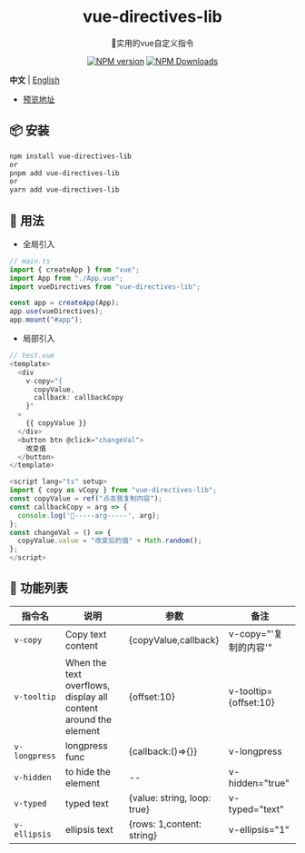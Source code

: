 <h1 align="center">vue-directives-lib</h1>
<p align="center">🚀实用的vue自定义指令</p>

<p align="center">
<a href="https://www.npmjs.com/package/vue-directives-lib" target="__blank"><img src="https://img.shields.io/npm/v/vue-directives-lib?color=a1b858&label=" alt="NPM version"></a>
<a href="https://www.npmjs.com/package/vue-directives-lib" target="__blank"><img alt="NPM Downloads" src="https://img.shields.io/npm/dm/vue-directives-lib?color=50a36f&label="></a>
</p>

**中文** | [English](./README.md)

- [预览地址](https://vue-directives-lib.vercel.app/)

## 📦 安装

```bash
npm install vue-directives-lib
or
pnpm add vue-directives-lib
or
yarn add vue-directives-lib
```

## 🦄 用法

- 全局引入

```ts
// main.ts
import { createApp } from "vue";
import App from "./App.vue";
import vueDirectives from "vue-directives-lib";

const app = createApp(App);
app.use(vueDirectives);
app.mount("#app");
```

- 局部引入

```ts
// test.vue
<template>
  <div
    v-copy="{
      copyValue,
      callback: callbackCopy
    }"
  >
    {{ copyValue }}
  </div>
  <button btn @click="changeVal">
    改变值
  </button>
</template>

<script lang="ts" setup>
import { copy as vCopy } from "vue-directives-lib";
const copyValue = ref("点击我复制内容");
const callbackCopy = arg => {
  console.log('🐳-----arg-----', arg);
};
const changeVal = () => {
  copyValue.value = "改变后的值" + Math.random();
};
</script>
```

## 🐳 功能列表
   
| 指令名          | 说明                                                            | 参数                        | 备注                  |
| -------------- | --------------------------------------------------------------- | ----------------------------| --------------------- |
| `v-copy`       | Copy text content                                               | {copyValue,callback}        | v-copy="'复制的内容'"  |
| `v-tooltip`    | When the text overflows, display all content around the element | {offset:10}                 | v-tooltip={offset:10} |
| `v-longpress`  | longpress func                                                  | {callback:()=>{}}           | v-longpress           |
| `v-hidden`     | to hide the element                                             | --                          | v-hidden="true"       |
| `v-typed`      | typed text                                                      | {value: string, loop: true} | v-typed="text"        |
| `v-ellipsis`   | ellipsis text                                                   | {rows: 1,content: string}   | v-ellipsis="1"        |
